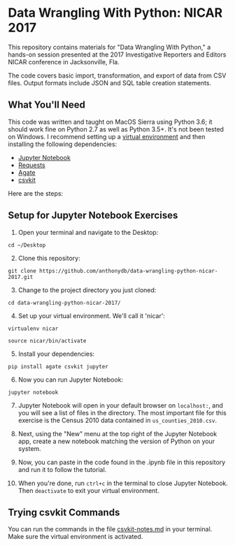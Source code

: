 # Data Wrangling With Python: NICAR 2017
This repository contains materials for "Data Wrangling With Python," a hands-on session presented at the 2017 Investigative Reporters and Editors NICAR conference in Jacksonville, Fla.

The code covers basic import, transformation, and export of data from CSV files. Output formats include JSON and SQL table creation statements.

## What You'll Need
This code was written and taught on MacOS Sierra using Python 3.6; it should work fine on Python 2.7 as well as Python 3.5+. It's not been tested on Windows. I recommend setting up a [virtual environment](http://docs.python-guide.org/en/latest/dev/virtualenvs/) and then installing the following dependencies:
- [Jupyter Notebook](http://jupyter.readthedocs.io/en/latest/install.html)
- [Requests](http://docs.python-requests.org/en/master/user/install/)
- [Agate](http://agate.readthedocs.io/)
- [csvkit](https://csvkit.readthedocs.io)

Here are the steps:

## Setup for Jupyter Notebook Exercises

 1. Open your terminal and navigate to the Desktop:

 `cd ~/Desktop`

 2. Clone this repository:

 `git clone https://github.com/anthonydb/data-wrangling-python-nicar-2017.git`

 3. Change to the project directory you just cloned:

 `cd data-wrangling-python-nicar-2017/`

 4. Set up your virtual environment. We'll call it 'nicar':

 ``virtualenv nicar``

 ``source nicar/bin/activate``

 5. Install your dependencies:

 `pip install agate csvkit jupyter`

 6. Now you can run Jupyter Notebook:

 ``jupyter notebook``

 7. Jupyter Notebook will open in your default browser on ``localhost:``, and you will see a list of files in the directory. The most important file for this exercise is the Census 2010 data contained in `us_counties_2010.csv`.

 8. Next, using the "New" menu at the top right of the Jupyter Notebook app, create a new notebook matching the version of Python on your system.

 9. Now, you can paste in the code found in the .ipynb file in this repository and run it to follow the tutorial.

 10. When you're done, run ``ctrl+c`` in the terminal to close Jupyter Notebook. Then ``deactivate`` to exit your virtual environment.

## Trying csvkit Commands

You can run the commands in the file [csvkit-notes.md](https://github.com/anthonydb/data-wrangling-python-nicar-2017/blob/master/csvkit-notes.md) in your terminal. Make sure the virtual environment is activated.
